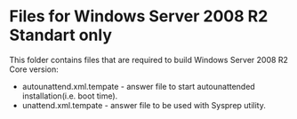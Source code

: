 Files for Windows Server 2008 R2 Standart only
==============================================

This folder contains files that are required to build Windows Server 2008 R2 Core version:
 * autounattend.xml.tempate - answer file to start autounattended installation(i.e. boot time).
 * unattend.xml.tempate - answer file to be used with Sysprep utility.
